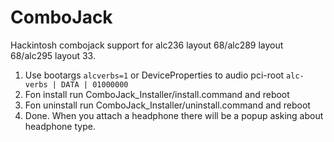 # ComboJack
Hackintosh combojack support for alc236 layout 68/alc289 layout 68/alc295 layout 33.

1. Use bootargs `alcverbs=1` or DeviceProperties to audio pci-root `alc-verbs | DATA | 01000000`
2. Fon install run ComboJack_Installer/install.command and reboot
3. Fon uninstall run ComboJack_Installer/uninstall.command and reboot
4. Done. When you attach a headphone there will be a popup asking about headphone type.
